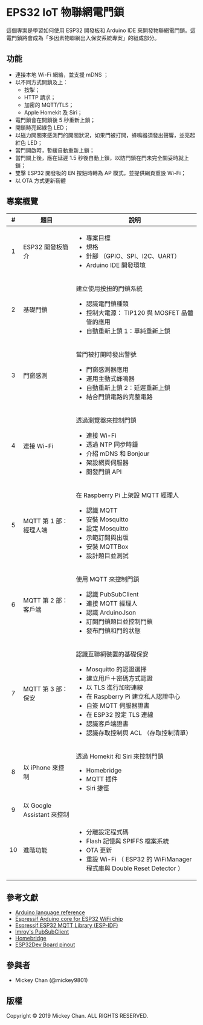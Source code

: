 # EPS32 IoT 物聯網電門鎖
這個專案是學習如何使用 ESP32 開發板和 Arduino IDE 來開發物聯網電門鎖。這電門鎖將會成為「多因素物聯網出入保安系統專案」的組成部分。

## 功能
* 連接本地 Wi-Fi 網絡，並支援 mDNS ；
* 以不同方式開鎖及上：
   *  按掣；
   *  HTTP 請求；
   *  加密的 MQTT/TLS；
   *  Apple Homekit 及 Siri；
* 電門鎖會在開鎖後 5 秒重新上鎖；
* 開鎖時亮起綠色 LED；
* 以磁力開關來感測門的開關狀況，如果門被打開，蜂鳴器須發出聲響，並亮起紅色 LED；
* 當門開啟時，暫緩自動重新上鎖；
* 當門關上後，應在延遲 1.5 秒後自動上鎖，以防門鎖在門未完全關妥時就上鎖；
* 雙擊 ESP32 開發板的 EN 按鈕時轉為 AP 模式，並提供網頁重設 Wi-Fi；
* 以 OTA 方式更新靭體

## 專案槪覽

\#|題目|說明
:--:|---|---
1|ESP32 開發板簡介|<ul><li>專案目標</li><li>規格</li><li>針腳 （GPIO、SPI、I2C、UART）</li><li>Arduino IDE 開發環境</li></ul>
2|基礎門鎖|<p>建立使用按扭的門鎖系統</p><ul><li>認識電門鎖種類</li><li>控制大電源： TIP120 與 MOSFET 晶體管的應用</li><li>自動重新上鎖 1：單純重新上鎖</li></ul>
3|門窗感測|<p>當門被打開時發出警號</p><ul><li>門窗感測器應用</li><li>運用主動式蜂鳴器</li><li>自動重新上鎖 2：延遲重新上鎖</li><li>結合門鎖電路的完整電路</li></ul>
4|連接 Wi-Fi|<p>透過瀏覽器來控制門鎖</p><ul><li>連接 Wi-Fi</li><li>透過 NTP 同步時鐘</li><li>介紹 mDNS 和 Bonjour</li><li>架設網頁伺服器</li><li>開發門鎖 API</li><ul>
5|MQTT 第 1 部：經理人端|<p>在 Raspberry Pi 上架設 MQTT 經理人</p><ul><li>認識 MQTT</li><li>安裝 Mosquitto</li><li>設定 Mosquitto</li><li>示範訂閱與出版</li><li>安裝 MQTTBox</li><li>設計題目並測試</li></ul>
6|MQTT 第 2 部：客戶端|<p>使用 MQTT 來控制門鎖</p><ul><li>認識 PubSubClient</li><li>連接 MQTT 經理人</li><li>認識 ArduinoJson</li><li>訂閱門鎖題目並控制門鎖</li><li>發布門鎖和門的狀態</li></ul>
7|MQTT 第 3 部：保安|<p>認識互聯網裝置的基礎保安</p><ul><li>Mosquitto 的認證選擇</li><li>建立用戶＋密碼方式認證</li><li>以 TLS 進行加密連線</li><li>在 Raspberry Pi 建立私人認證中心</li><li>自簽 MQTT 伺服器證書</li><li>在 ESP32 設定 TLS 連線</li><li>認識客戶端證書</li><li>認識存取控制與 ACL （存取控制清單）</li></ul>
8|以 iPhone 來控制|<p>透過 Homekit 和 Siri 來控制門鎖</p><ul><li>Homebridge</li><li>MQTT 插件</li><li>Siri 捷徑</li></ul>
9|以 Google Assistant 來控制|
10|進階功能|<ul><li>分離設定程式碼</li><li>Flash 記憶與 SPIFFS 檔案系統</li><li>OTA 更新</li><li>重設 Wi-Fi （ ESP32 的 WiFiManager 程式庫與 Double Reset Detector ）</li></ul>

## 參考文獻
* [Arduino language reference](https://www.arduino.cc/en/Reference/HomePage)
* [Espressif Arduino core for ESP32 WiFi chip](https://github.com/espressif/arduino-esp32)
* [Espressif ESP32 MQTT Library (ESP-IDF)](https://github.com/espressif/esp-mqtt)
* [lmroy's PubSubClient](https://github.com/Imroy/pubsubclient)
* [Homebridge](https://github.com/nfarina/homebridge)
* [ESP32Dev Board pinout](https://github.com/espressif/arduino-esp32/blob/master/docs/esp32_pinmap.png)

## 參與者
* Mickey Chan (@mickey9801)

## 版權
Copyright &copy; 2019 Mickey Chan. ALL RIGHTS RESERVED.  
